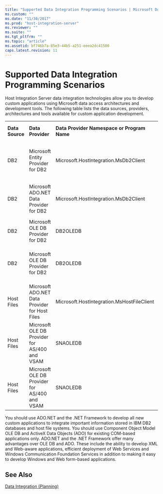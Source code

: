 ```yaml
---
title: "Supported Data Integration Programming Scenarios | Microsoft Docs"
ms.custom: ""
ms.date: "11/30/2017"
ms.prod: "host-integration-server"
ms.reviewer: ""
ms.suite: ""
ms.tgt_pltfrm: ""
ms.topic: "article"
ms.assetid: bf746b7a-85e3-44b5-a251-eeea2dc41500
caps.latest.revision: 11
---
```

# Supported Data Integration Programming Scenarios
Host Integration Server data integration technologies allow you to develop custom applications using Microsoft data access architectures and development tools. The following table lists the data sources, providers, architectures and tools available for custom application development.  
  
||||||  
|-|-|-|-|-|  
|**Data Source**|**Data Provider**|**Data Provider Namespace or Program Name**|**Data Access Architecture**|**Programming Languages**|  
|DB2|Microsoft Entity Provider for DB2|Microsoft.HostIntegration.MsDb2Client|ADO.NET Entity Framework|Microsoft Visual Basic.NET, Microsoft C#, Microsoft Visual C++|  
|DB2|Microsoft ADO.NET Data Provider for DB2|Microsoft.HostIntegration.MsDb2Client|ADO.NET|Microsoft Visual Basic.NET, Microsoft C#, Microsoft Visual C++|  
|DB2|Microsoft OLE DB Provider for DB2|DB2OLEDB|OLE DB|Microsoft Visual C++, and Microsoft Visual J++|  
|DB2|Microsoft OLE DB Provider for DB2|DB2OLEDB|Microsoft ActiveX Data Objects (ADO)|Microsoft Visual Basic, Microsoft Visual C++, and Microsoft Visual J++|  
|Host Files|Microsoft ADO.NET Data Provider for Host Files|Microsoft.HostIntegration.MsHostFileClient|ADO.NET|Microsoft Visual Basic.NET, Microsoft C#, Microsoft Visual C++|  
|Host Files|Microsoft OLE DB Provider for AS/400 and VSAM|SNAOLEDB|OLE DB|Microsoft Visual C++, and Microsoft Visual J++|  
|Host Files|Microsoft OLE DB Provider for AS/400 and VSAM|SNAOLEDB|ADO|Microsoft Visual Basic, Microsoft Visual C++, and Microsoft Visual J++|  
  
 You should use ADO.NET and the .NET Framework to develop all new custom applications to integrate important information stored in IBM DB2 databases and host file systems. You should use Component Object Model OLE DB and ActiveX Data Objects (ADO) for existing COM-based applications only. ADO.NET and the .NET Framework offer many advantages over OLE DB and ADO. These include the ability to develop XML and Web-aware applications, efficient deployment of Web Services and Windows Communication Foundation Services in addition to making it easy to develop Windows and Web form-based applications.  
  
## See Also  
 [Data Integration (Planning)](../HIS2010/data-integration-planning-2.md)